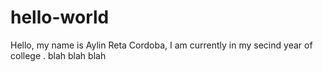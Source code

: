 # hello-world
Hello, my name is Aylin Reta Cordoba, I am currently in my secind year of college . blah blah blah
